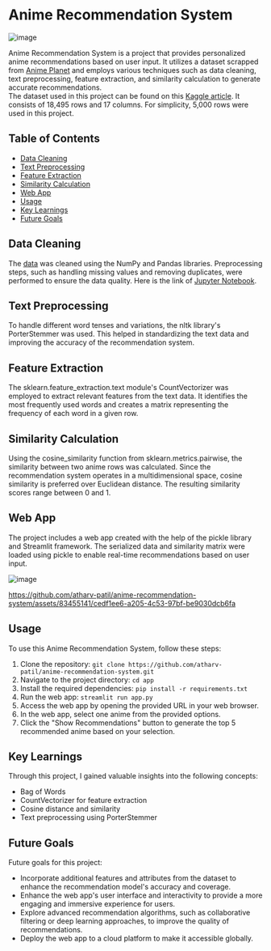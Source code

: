 # Anime Recommendation System
![image](https://github.com/atharv-patil/anime-recommendation-system/assets/83455141/ad71425d-1310-4ae9-be75-0c1fe185a121)   

Anime Recommendation System is a project that provides personalized anime recommendations based on user input. It utilizes a dataset scrapped from [Anime Planet](https://www.anime-planet.com/) and employs various techniques such as data cleaning, text preprocessing, feature extraction, and similarity calculation to generate accurate recommendations.<br>
The dataset used in this project can be found on this [Kaggle article](https://www.kaggle.com/datasets/vishalmane10/anime-dataset-2022). It consists of 18,495 rows and 17 columns. For simplicity, 5,000 rows were used in this project.

## Table of Contents
- [Data Cleaning](#data-cleaning)
- [Text Preprocessing](#text-preprocessing)
- [Feature Extraction](#feature-extraction)
- [Similarity Calculation](#similarity-calculation)
- [Web App](#web-app)
- [Usage](#usage)
- [Key Learnings](#key-learnings)
- [Future Goals](#future-goals)


## Data Cleaning

The [data](https://github.com/atharv-patil/anime-recommendation-system/blob/main/anime.csv) was cleaned using the NumPy and Pandas libraries. Preprocessing steps, such as handling missing values and removing duplicates, were performed to ensure the data quality. Here is the link of [Jupyter Notebook](https://github.com/atharv-patil/anime-recommendation-system/blob/main/anime-recommender-system.ipynb).

## Text Preprocessing

To handle different word tenses and variations, the nltk library's PorterStemmer was used. This helped in standardizing the text data and improving the accuracy of the recommendation system.

## Feature Extraction

The sklearn.feature_extraction.text module's CountVectorizer was employed to extract relevant features from the text data. It identifies the most frequently used words and creates a matrix representing the frequency of each word in a given row.

## Similarity Calculation

Using the cosine_similarity function from sklearn.metrics.pairwise, the similarity between two anime rows was calculated. Since the recommendation system operates in a multidimensional space, cosine similarity is preferred over Euclidean distance. The resulting similarity scores range between 0 and 1.

## Web App

The project includes a web app created with the help of the pickle library and Streamlit framework. The serialized data and similarity matrix were loaded using pickle to enable real-time recommendations based on user input.

![image](https://github.com/atharv-patil/anime-recommendation-system/assets/83455141/210c9e52-a98a-478e-98bc-007ea801b886)

https://github.com/atharv-patil/anime-recommendation-system/assets/83455141/cedf1ee6-a205-4c53-97bf-be9030dcb6fa

## Usage

To use this Anime Recommendation System, follow these steps:

1. Clone the repository:
```git clone https://github.com/atharv-patil/anime-recommendation-system.git```
2. Navigate to the project directory:
```cd app```
3. Install the required dependencies:
```pip install -r requirements.txt```
4. Run the web app:
```streamlit run app.py```
5. Access the web app by opening the provided URL in your web browser.
6. In the web app, select one anime from the provided options.
7. Click the "Show Recommendations" button to generate the top 5 recommended anime based on your selection.

## Key Learnings

Through this project, I gained valuable insights into the following concepts:

- Bag of Words
- CountVectorizer for feature extraction
- Cosine distance and similarity
- Text preprocessing using PorterStemmer
## Future Goals

Future goals for this project:
- Incorporate additional features and attributes from the dataset to enhance the recommendation model's accuracy and coverage.
- Enhance the web app's user interface and interactivity to provide a more engaging and immersive experience for users.
- Explore advanced recommendation algorithms, such as collaborative filtering or deep learning approaches, to improve the quality of recommendations.
- Deploy the web app to a cloud platform to make it accessible globally.





